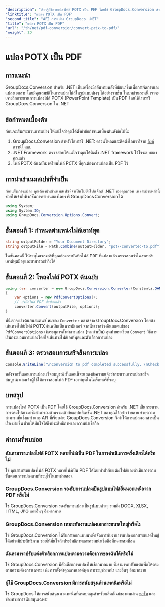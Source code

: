 ```yaml
---
"description": "เรียนรู้วิธีการแปลงไฟล์ POTX เป็น PDF โดยใช้ GroupDocs.Conversion สำหรับ .NET ทำตามบทช่วยสอนทีละขั้นตอนนี้เพื่อการแปลงเอกสารที่ราบรื่น"
"linktitle": "แปลง POTX เป็น PDF"
"second_title": "API การแปลง GroupDocs .NET"
"title": "แปลง POTX เป็น PDF"
"url": "/th/net/pdf-conversion/convert-potx-to-pdf/"
"weight": 23
---
```


# แปลง POTX เป็น PDF

## การแนะนำ
GroupDocs.Conversion สำหรับ .NET เป็นเครื่องมืออันทรงพลังที่พัฒนาขึ้นเพื่อการจัดการและแปลงเอกสาร โดยมีคุณสมบัติในการแปลงไฟล์ในรูปแบบต่างๆ ได้อย่างราบรื่น ในบทช่วยสอนนี้ เราจะเจาะลึกกระบวนการแปลงไฟล์ POTX (PowerPoint Template) เป็น PDF โดยใช้ไลบรารี GroupDocs.Conversion ใน .NET
## ข้อกำหนดเบื้องต้น
ก่อนจะเริ่มกระบวนการแปลง ให้แน่ใจว่าคุณได้ตั้งค่าข้อกำหนดเบื้องต้นดังต่อไปนี้:
1. GroupDocs.Conversion สำหรับไลบรารี .NET: ดาวน์โหลดและติดตั้งไลบรารีจาก [ลิงค์ดาวน์โหลด](https://releases-groupdocs.com/conversion/net/).
2. .NET Framework: ตรวจสอบให้แน่ใจว่าคุณได้ติดตั้ง .NET framework ไว้ในระบบของคุณแล้ว
3. ไฟล์ POTX ต้นฉบับ: เตรียมไฟล์ POTX ที่คุณต้องการแปลงเป็น PDF ไว้

## การนำเข้าเนมสเปซที่จำเป็น
ก่อนเริ่มการแปลง คุณต้องนำเข้าเนมสเปซที่จำเป็นไปยังโปรเจ็กต์ .NET ของคุณก่อน เนมสเปซเหล่านี้ช่วยให้เข้าถึงฟังก์ชันการทำงานของไลบรารี GroupDocs.Conversion ได้
```csharp
using System;
using System.IO;
using GroupDocs.Conversion.Options.Convert;
```
## ขั้นตอนที่ 1: กำหนดตำแหน่งไฟล์เอาท์พุต
```csharp
string outputFolder = "Your Document Directory";
string outputFile = Path.Combine(outputFolder, "potx-converted-to.pdf");
```
ในขั้นตอนนี้ ให้ระบุไดเรกทอรีที่คุณต้องการบันทึกไฟล์ PDF ที่แปลงแล้ว ตรวจสอบว่าไดเรกทอรีเอาต์พุตมีอยู่และสามารถเข้าถึงได้
## ขั้นตอนที่ 2: โหลดไฟล์ POTX ต้นฉบับ
```csharp
using (var converter = new GroupDocs.Conversion.Converter(Constants.SAMPLE_POTX))
{
    var options = new PdfConvertOptions();
    // บันทึกไฟล์ PDF ที่แปลงแล้ว
    converter.Convert(outputFile, options);
}
```
ที่นี่เราจะเริ่มต้นอินสแตนซ์ใหม่ของ `Converter` คลาสจาก GroupDocs.Conversion โดยส่งเส้นทางไปยังไฟล์ POTX ต้นฉบับเป็นพารามิเตอร์ จากนั้นเราสร้างอินสแตนซ์ของ `PdfConvertOptions` เพื่อระบุการตั้งค่าการแปลง (หากจำเป็น) สุดท้ายเราเรียก `Convert` วิธีการเริ่มกระบวนการแปลงโดยให้เส้นทางไฟล์เอาท์พุตและตัวเลือกการแปลง
## ขั้นตอนที่ 3: ตรวจสอบการเสร็จสิ้นการแปลง
```csharp
Console.WriteLine("\nConversion to pdf completed successfully. \nCheck output in {0}", outputFolder);
```
หลังจากขั้นตอนการแปลงเสร็จสมบูรณ์ ขั้นตอนนี้จะแสดงข้อความแจ้งว่ากระบวนการแปลงเสร็จสมบูรณ์ และแจ้งผู้ใช้ให้ตรวจสอบไฟล์ PDF เอาท์พุตในไดเร็กทอรีที่ระบุ

## บทสรุป
การแปลงไฟล์ POTX เป็น PDF โดยใช้ GroupDocs.Conversion สำหรับ .NET เป็นกระบวนการตรงไปตรงมาซึ่งสามารถผสานรวมเข้ากับแอปพลิเคชัน .NET ของคุณได้อย่างง่ายดาย ด้วยความสามารถที่แข็งแกร่งและ API ที่เรียบง่าย GroupDocs.Conversion จึงทำให้การแปลงเอกสารเป็นเรื่องง่ายขึ้น ช่วยให้มั่นใจได้ถึงประสิทธิภาพและความน่าเชื่อถือ
## คำถามที่พบบ่อย
### ฉันสามารถแปลงไฟล์ POTX หลายไฟล์เป็น PDF ในการดำเนินการครั้งเดียวได้หรือไม่
ใช่ คุณสามารถแปลงไฟล์ POTX หลายไฟล์เป็น PDF ได้โดยทำซ้ำกับแต่ละไฟล์และดำเนินการตามขั้นตอนการแปลงตามที่ระบุไว้ในบทช่วยสอน
### GroupDocs.Conversion รองรับการแปลงเป็นรูปแบบไฟล์อื่นนอกเหนือจาก PDF หรือไม่
ใช่ GroupDocs.Conversion รองรับการแปลงเป็นรูปแบบต่างๆ รวมถึง DOCX, XLSX, HTML, JPG และอื่นๆ อีกมากมาย
### GroupDocs.Conversion เหมาะกับงานแปลงเอกสารขนาดใหญ่หรือไม่
ใช่ GroupDocs.Conversion ได้รับการออกแบบมาเพื่อจัดการกับงานการแปลงเอกสารขนาดใหญ่ได้อย่างมีประสิทธิภาพ ช่วยให้มั่นใจถึงประสิทธิภาพและความน่าเชื่อถือที่เหมาะสมที่สุด
### ฉันสามารถปรับแต่งตัวเลือกการแปลงตามความต้องการของฉันได้หรือไม่
ใช่ GroupDocs.Conversion มีตัวเลือกการแปลงให้เลือกมากมาย ซึ่งสามารถปรับแต่งเพื่อให้ตรงตามความต้องการเฉพาะ เช่น การตั้งค่าคุณภาพเอาต์พุต การระบุช่วงหน้า และอื่นๆ อีกมากมาย
### ผู้ใช้ GroupDocs.Conversion มีการสนับสนุนด้านเทคนิคหรือไม่
ใช่ GroupDocs ให้การสนับสนุนทางเทคนิคที่ครอบคลุมสำหรับผลิตภัณฑ์ของตนผ่าน [ฟอรั่ม](https://purchase.groupdocs.com/temporary-license/) และช่องทางการสนับสนุนเฉพาะ